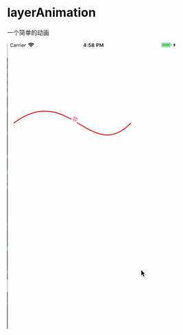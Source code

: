 # layerAnimation
一个简单的动画
<div>
<img alt="" src="https://github.com/zengjuexin/layerAnimation/blob/master/source/%E5%8A%A8%E7%94%BB.gif
" />
</div>
